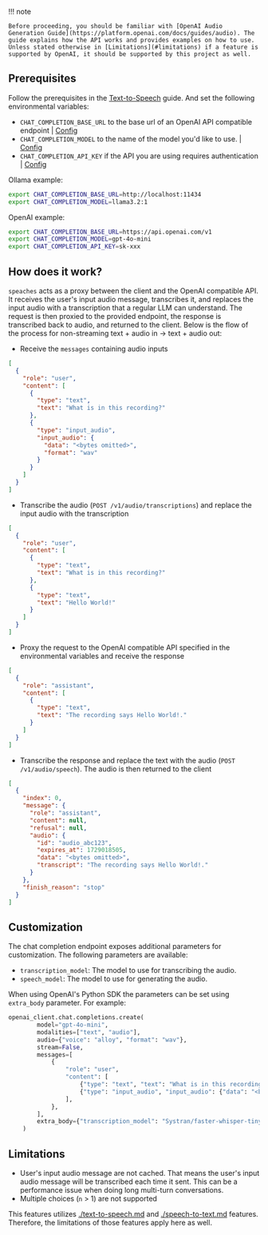 !!! note

    Before proceeding, you should be familiar with [OpenAI Audio Generation Guide](https://platform.openai.com/docs/guides/audio). The guide explains how the API works and provides examples on how to use. Unless stated otherwise in [Limitations](#limitations) if a feature is supported by OpenAI, it should be supported by this project as well.

## Prerequisites

Follow the prerequisites in the [Text-to-Speech](./text-to-speech.md) guide. And set the following environmental variables:

- `CHAT_COMPLETION_BASE_URL` to the base url of an OpenAI API compatible endpoint | [Config](../configuration.md)
- `CHAT_COMPLETION_MODEL` to the name of the model you'd like to use. | [Config](../configuration.md)
- `CHAT_COMPLETION_API_KEY` if the API you are using requires authentication | [Config](../configuration.md)

Ollama example:

```bash
export CHAT_COMPLETION_BASE_URL=http://localhost:11434
export CHAT_COMPLETION_MODEL=llama3.2:1
```

OpenAI example:

```bash
export CHAT_COMPLETION_BASE_URL=https://api.openai.com/v1
export CHAT_COMPLETION_MODEL=gpt-4o-mini
export CHAT_COMPLETION_API_KEY=sk-xxx
```

## How does it work?

`speaches` acts as a proxy between the client and the OpenAI compatible API. It receives the user's input audio message, transcribes it, and replaces the input audio with a transcription that a regular LLM can understand. The request is then proxied to the provided endpoint, the response is transcribed back to audio, and returned to the client. Below is the flow of the process for non-streaming text + audio in → text + audio out:

- Receive the `messages` containing audio inputs

```json
[
  {
    "role": "user",
    "content": [
      {
        "type": "text",
        "text": "What is in this recording?"
      },
      {
        "type": "input_audio",
        "input_audio": {
          "data": "<bytes omitted>",
          "format": "wav"
        }
      }
    ]
  }
]
```

- Transcribe the audio (`POST /v1/audio/transcriptions`) and replace the input audio with the transcription

```json
[
  {
    "role": "user",
    "content": [
      {
        "type": "text",
        "text": "What is in this recording?"
      },
      {
        "type": "text",
        "text": "Hello World!"
      }
    ]
  }
]
```

- Proxy the request to the OpenAI compatible API specified in the environmental variables and receive the response

```json
[
  {
    "role": "assistant",
    "content": [
      {
        "type": "text",
        "text": "The recording says Hello World!."
      }
    ]
  }
]
```

- Transcribe the response and replace the text with the audio (`POST /v1/audio/speech`). The audio is then returned to the client

```json
[
  {
    "index": 0,
    "message": {
      "role": "assistant",
      "content": null,
      "refusal": null,
      "audio": {
        "id": "audio_abc123",
        "expires_at": 1729018505,
        "data": "<bytes omitted>",
        "transcript": "The recording says Hello World!."
      }
    },
    "finish_reason": "stop"
  }
]
```

## Customization

The chat completion endpoint exposes additional parameters for customization. The following parameters are available:

- `transcription_model`: The model to use for transcribing the audio.
- `speech_model`: The model to use for generating the audio.

When using OpenAI's Python SDK the parameters can be set using `extra_body` parameter. For example:

```python
openai_client.chat.completions.create(
        model="gpt-4o-mini",
        modalities=["text", "audio"],
        audio={"voice": "alloy", "format": "wav"},
        stream=False,
        messages=[
            {
                "role": "user",
                "content": [
                    {"type": "text", "text": "What is in this recording?"},
                    {"type": "input_audio", "input_audio": {"data": "<bytes ommitted>", "format": "wav"}},
                ],
            },
        ],
        extra_body={"transcription_model": "Systran/faster-whisper-tiny.en", "speech_model": "hexgrad/Kokoro-82M"}
    )
```

## Limitations

- User's input audio message are not cached. That means the user's input audio message will be transcribed each time it sent. This can be a performance issue when doing long multi-turn conversations.
- Multiple choices (`n` > 1) are not supported

This features utilizes [./text-to-speech.md](Text-to-Speech) and [./speech-to-text.md](Speech-to-Text) features. Therefore, the limitations of those features apply here as well.
